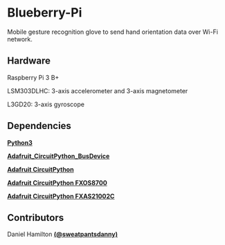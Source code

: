 # Blueberry-Pi
Mobile gesture recognition glove to send hand orientation data over Wi-Fi network.

## Hardware
Raspberry Pi 3 B+

LSM303DLHC: 3-axis accelerometer and 3-axis magnetometer

L3GD20: 3-axis gyroscope

## Dependencies
[**Python3**](https://www.python.org/downloads/)

[**Adafruit_CircuitPython_BusDevice**](https://github.com/adafruit/Adafruit_CircuitPython_BusDevice)

[**Adafruit CircuitPython**](https://github.com/adafruit/circuitpython)

[**Adafruit CircuitPython FXOS8700**](https://github.com/adafruit/Adafruit_CircuitPython_FXOS8700)

[**Adafruit CircuitPython FXAS21002C**](https://github.com/adafruit/Adafruit_CircuitPython_FXAS21002C)

## Contributors
Daniel Hamilton [**(@sweatpantsdanny)**](https://github.com/sweatpantsdanny)
